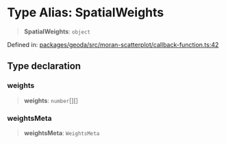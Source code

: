 # Type Alias: SpatialWeights

> **SpatialWeights**: `object`

Defined in: [packages/geoda/src/moran-scatterplot/callback-function.ts:42](https://github.com/GeoDaCenter/openassistant/blob/2a93b5036fdb3a9355cf5403bdecfb2525f1d8b3/packages/geoda/src/moran-scatterplot/callback-function.ts#L42)

## Type declaration

### weights

> **weights**: `number`[][]

### weightsMeta

> **weightsMeta**: `WeightsMeta`
